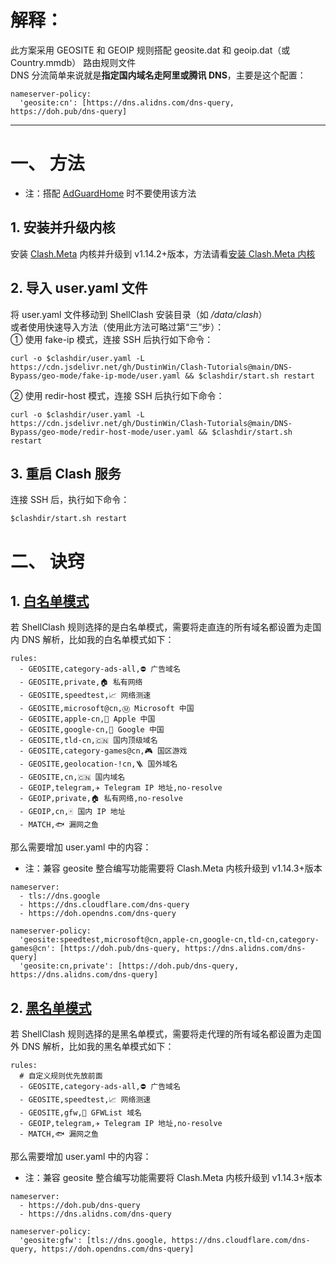 # 解释：
此方案采用 GEOSITE 和 GEOIP 规则搭配 geosite.dat 和 geoip.dat（或 Country.mmdb） 路由规则文件  
DNS 分流简单来说就是**指定国内域名走阿里或腾讯 DNS**，主要是这个配置：
```
nameserver-policy:
  'geosite:cn': [https://dns.alidns.com/dns-query, https://doh.pub/dns-query]
```
---
# 一、 方法
- 注：搭配 [AdGuardHome](https://github.com/AdguardTeam/AdGuardHome) 时不要使用该方法

## 1. 安装并升级内核
安装 [Clash.Meta](https://github.com/MetaCubeX/Clash.Meta) 内核并升级到 v1.14.2+版本，方法请看[安装 Clash.Meta 内核](https://github.com/DustinWin/Clash-Tutorials/blob/main/%E6%95%99%E7%A8%8B%E5%90%88%E9%9B%86/ShellClash%20%E5%92%8C%20AdGuardHome%20%E5%BF%AB%E9%80%9F%E5%AE%89%E8%A3%85%E6%95%99%E7%A8%8B.md#%E4%BA%8C-%E5%AE%89%E8%A3%85-clashmeta-%E5%86%85%E6%A0%B8)
## 2. 导入 user.yaml 文件
将 user.yaml 文件移动到 ShellClash 安装目录（如 */data/clash*）  
或者使用快速导入方法（使用此方法可略过第“三”步）：  
① 使用 fake-ip 模式，连接 SSH 后执行如下命令：
```
curl -o $clashdir/user.yaml -L https://cdn.jsdelivr.net/gh/DustinWin/Clash-Tutorials@main/DNS-Bypass/geo-mode/fake-ip-mode/user.yaml && $clashdir/start.sh restart
```
② 使用 redir-host 模式，连接 SSH 后执行如下命令：
```
curl -o $clashdir/user.yaml -L https://cdn.jsdelivr.net/gh/DustinWin/Clash-Tutorials@main/DNS-Bypass/geo-mode/redir-host-mode/user.yaml && $clashdir/start.sh restart
```
## 3. 重启 Clash 服务
连接 SSH 后，执行如下命令：
```
$clashdir/start.sh restart
```
# 二、 诀窍
## 1. [白名单模式](https://cdn.jsdelivr.net/gh/DustinWin/Clash-Tutorials@main/Rule-Templates/geo-mode/template_whitelist.yaml)
若 ShellClash 规则选择的是白名单模式，需要将走直连的所有域名都设置为走国内 DNS 解析，比如我的白名单模式如下：
```
rules:
  - GEOSITE,category-ads-all,⛔️ 广告域名
  - GEOSITE,private,🏠 私有网络
  - GEOSITE,speedtest,📈 网络测速
  - GEOSITE,microsoft@cn,Ⓜ️ Microsoft 中国
  - GEOSITE,apple-cn,🍎 Apple 中国
  - GEOSITE,google-cn,🗽 Google 中国
  - GEOSITE,tld-cn,🇨🇳 国内顶级域名
  - GEOSITE,category-games@cn,🎮 国区游戏
  - GEOSITE,geolocation-!cn,🪜 国外域名
  - GEOSITE,cn,🇨🇳 国内域名
  - GEOIP,telegram,✈️ Telegram IP 地址,no-resolve
  - GEOIP,private,🏠 私有网络,no-resolve
  - GEOIP,cn,🀄 国内 IP 地址
  - MATCH,🐟 漏网之鱼
```
那么需要增加 user.yaml 中的内容：
- 注：兼容 geosite 整合编写功能需要将 Clash.Meta 内核升级到 v1.14.3+版本

```
nameserver:
  - tls://dns.google
  - https://dns.cloudflare.com/dns-query
  - https://doh.opendns.com/dns-query

nameserver-policy:
  'geosite:speedtest,microsoft@cn,apple-cn,google-cn,tld-cn,category-games@cn': [https://doh.pub/dns-query, https://dns.alidns.com/dns-query]
  'geosite:cn,private': [https://doh.pub/dns-query, https://dns.alidns.com/dns-query]
```
## 2. [黑名单模式](https://cdn.jsdelivr.net/gh/DustinWin/Clash-Tutorials@main/Rule-Templates/geo-mode/template_blacklist.yaml)
若 ShellClash 规则选择的是黑名单模式，需要将走代理的所有域名都设置为走国外 DNS 解析，比如我的黑名单模式如下：
```
rules:
  # 自定义规则优先放前面
  - GEOSITE,category-ads-all,⛔️ 广告域名
  - GEOSITE,speedtest,📈 网络测速
  - GEOSITE,gfw,🧱 GFWList 域名
  - GEOIP,telegram,✈️ Telegram IP 地址,no-resolve
  - MATCH,🐟 漏网之鱼
```
那么需要增加 user.yaml 中的内容：
- 注：兼容 geosite 整合编写功能需要将 Clash.Meta 内核升级到 v1.14.3+版本

```
nameserver:
  - https://doh.pub/dns-query
  - https://dns.alidns.com/dns-query

nameserver-policy:
  'geosite:gfw': [tls://dns.google, https://dns.cloudflare.com/dns-query, https://doh.opendns.com/dns-query]
```
